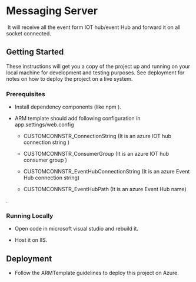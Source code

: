 ﻿# Messaging Server
﻿   It will receive all the event form IOT hub/event Hub and forward it on all socket connected.

## Getting Started

   These instructions will get you a copy of the project up and running on your local machine for development and testing purposes. See deployment for notes on how to deploy the project on a live system.

### Prerequisites

* Install dependency components (like npm ).

* ARM template should add following configuration in app.settings/web.config

   * CUSTOMCONNSTR_ConnectionString (It is an azure IOT hub connection string )
   
   * CUSTOMCONNSTR_ConsumerGroup (It is an azure IOT hub consumer group )
   
   * CUSTOMCONNSTR_EventHubConnectionString (It is an azure Event Hub connection string)
   
   * CUSTOMCONNSTR_EventHubPath (It is an azure Event Hub name)
   
   
.

### Running Locally	
	
   * Open code in microsoft visual studio and rebuild it.
   
   * Host it on IIS.

## Deployment

 * Follow the ARMTemplate guidelines to deploy this project on Azure.
 
